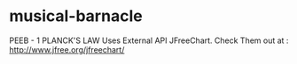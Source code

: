 # musical-barnacle
PEEB - 1 PLANCK'S LAW
Uses External API JFreeChart.
Check Them out at : http://www.jfree.org/jfreechart/

